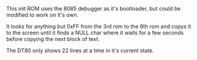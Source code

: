 This init ROM uses the 8085 debugger as it's bootloader, but could be modified to work on it's own.

It looks for anything but 0xFF from the 3rd rom to the 8th rom and copys it to the screen until it 
finds a NULL char where it waits for a few seconds before copying the next block of text.

The DT80 only shows 22 lines at a time in it's current state.